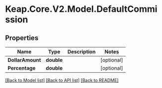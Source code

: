 # Keap.Core.V2.Model.DefaultCommission

## Properties

Name | Type | Description | Notes
------------ | ------------- | ------------- | -------------
**DollarAmount** | **double** |  | [optional] 
**Percentage** | **double** |  | [optional] 

[[Back to Model list]](../README.md#documentation-for-models) [[Back to API list]](../README.md#documentation-for-api-endpoints) [[Back to README]](../README.md)

